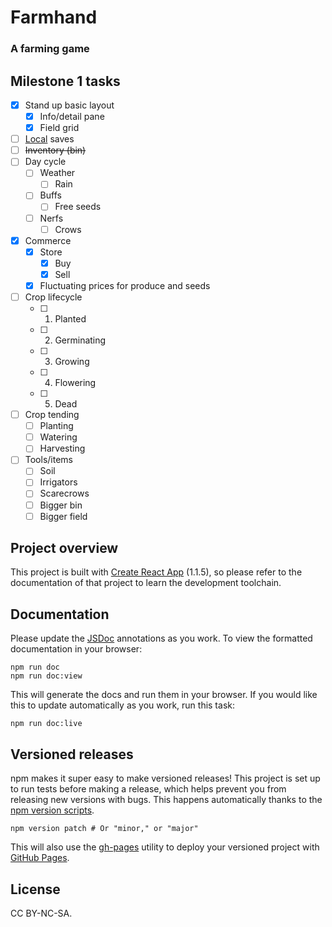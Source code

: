 # Farmhand

### A farming game

## Milestone 1 tasks

- [x] Stand up basic layout
  - [x] Info/detail pane
  - [x] Field grid
- [ ] [Local](https://github.com/localForage/localForage) saves
- [ ] ~~Inventory (bin)~~
- [ ] Day cycle
  - [ ] Weather
    - [ ] Rain
  - [ ] Buffs
    - [ ] Free seeds
  - [ ] Nerfs
    - [ ] Crows
- [x] Commerce
  - [x] Store
    - [x] Buy
    - [x] Sell
  - [x] Fluctuating prices for produce and seeds
- [ ] Crop lifecycle
  - [ ] 1. Planted
  - [ ] 2. Germinating
  - [ ] 3. Growing
  - [ ] 4. Flowering
  - [ ] 5. Dead
- [ ] Crop tending
  - [ ] Planting
  - [ ] Watering
  - [ ] Harvesting
- [ ] Tools/items
  - [ ] Soil
  - [ ] Irrigators
  - [ ] Scarecrows
  - [ ] Bigger bin
  - [ ] Bigger field

## Project overview

This project is built with [Create React App](https://github.com/facebook/create-react-app/blob/v1.1.5/packages/react-scripts/template/README.md) (1.1.5), so please refer to the documentation of that project to learn the development toolchain.

## Documentation

Please update the [JSDoc](http://usejsdoc.org/) annotations as you work. To view the formatted documentation in your browser:

```
npm run doc
npm run doc:view
```

This will generate the docs and run them in your browser. If you would like this to update automatically as you work, run this task:

```
npm run doc:live
```

## Versioned releases

npm makes it super easy to make versioned releases! This project is set up to run tests before making a release, which helps prevent you from releasing new versions with bugs. This happens automatically thanks to the [npm version scripts](https://docs.npmjs.com/cli/version).

```
npm version patch # Or "minor," or "major"
```

This will also use the [gh-pages](https://github.com/tschaub/gh-pages) utility to deploy your versioned project with [GitHub Pages](https://pages.github.com/).

## License

CC BY-NC-SA.
